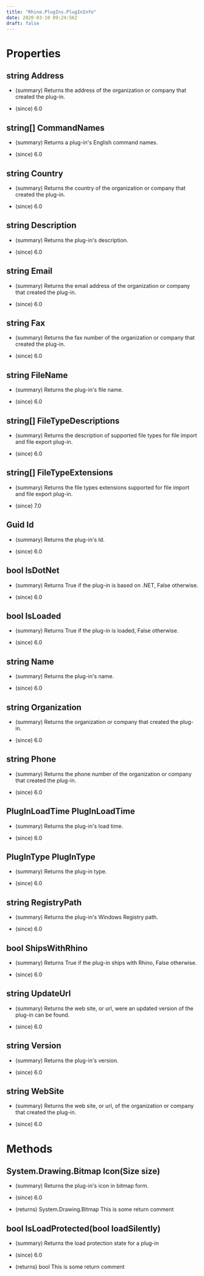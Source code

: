 ```yaml
---
title: "Rhino.PlugIns.PlugInInfo"
date: 2020-03-10 09:24:56Z
draft: false
---
```


# Properties
## string Address
- (summary) 
     Returns the address of the organization or company that created the plug-in.
     
- (since) 6.0
## string[] CommandNames
- (summary) 
     Returns a plug-in's English command names.
     
- (since) 6.0
## string Country
- (summary) 
     Returns the country of the organization or company that created the plug-in.
     
- (since) 6.0
## string Description
- (summary) 
     Returns the plug-in's description.
     
- (since) 6.0
## string Email
- (summary) 
     Returns the email address of the organization or company that created the plug-in.
     
- (since) 6.0
## string Fax
- (summary) 
     Returns the fax number of the organization or company that created the plug-in.
     
- (since) 6.0
## string FileName
- (summary) 
     Returns the plug-in's file name.
     
- (since) 6.0
## string[] FileTypeDescriptions
- (summary) 
     Returns the description of supported file types for file import and file export plug-in.
     
- (since) 6.0
## string[] FileTypeExtensions
- (summary) 
     Returns the file types extensions supported for file import and file export plug-in.
     
- (since) 7.0
## Guid Id
- (summary) 
     Returns the plug-in's Id.
     
- (since) 6.0
## bool IsDotNet
- (summary) 
     Returns True if the plug-in is based on .NET, False otherwise.
     
- (since) 6.0
## bool IsLoaded
- (summary) 
     Returns True if the plug-in is loaded, False otherwise.
     
- (since) 6.0
## string Name
- (summary) 
     Returns the plug-in's name.
     
- (since) 6.0
## string Organization
- (summary) 
     Returns the organization or company that created the plug-in.
     
- (since) 6.0
## string Phone
- (summary) 
     Returns the phone number of the organization or company that created the plug-in.
     
- (since) 6.0
## PlugInLoadTime PlugInLoadTime
- (summary) 
     Returns the plug-in's load time.
     
- (since) 6.0
## PlugInType PlugInType
- (summary) 
     Returns the plug-in type.
     
- (since) 6.0
## string RegistryPath
- (summary) 
     Returns the plug-in's Windows Registry path.
     
- (since) 6.0
## bool ShipsWithRhino
- (summary) 
     Returns True if the plug-in ships with Rhino, False otherwise.
     
- (since) 6.0
## string UpdateUrl
- (summary) 
     Returns the web site, or url, were an updated version of the plug-in can be found.
     
- (since) 6.0
## string Version
- (summary) 
     Returns the plug-in's version.
     
- (since) 6.0
## string WebSite
- (summary) 
     Returns the web site, or url, of the organization or company that created the plug-in.
     
- (since) 6.0
# Methods
## System.Drawing.Bitmap Icon(Size size)
- (summary) 
     Returns the plug-in's icon in bitmap form.
     
- (since) 6.0
- (returns) System.Drawing.Bitmap This is some return comment
## bool IsLoadProtected(bool loadSilently)
- (summary) 
     Returns the load protection state for a plug-in
     
- (since) 6.0
- (returns) bool This is some return comment
